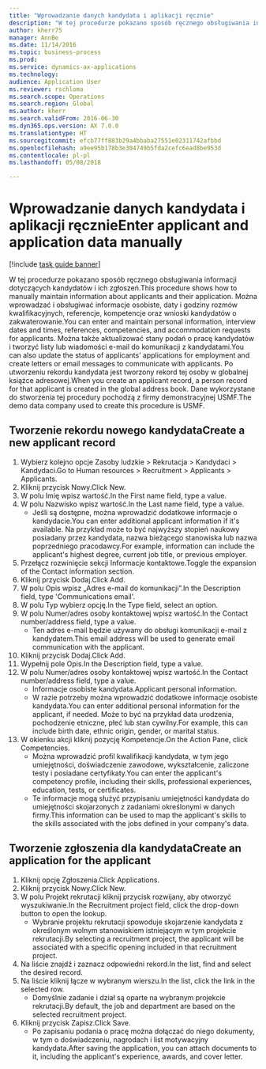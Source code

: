 ```yaml
--- 
title: "Wprowadzanie danych kandydata i aplikacji ręcznie"
description: "W tej procedurze pokazano sposób ręcznego obsługiwania informacji dotyczących kandydatów i ich zgłoszeń."
author: kherr75
manager: AnnBe
ms.date: 11/14/2016
ms.topic: business-process
ms.prod: 
ms.service: dynamics-ax-applications
ms.technology: 
audience: Application User
ms.reviewer: rschloma
ms.search.scope: Operations
ms.search.region: Global
ms.author: kherr
ms.search.validFrom: 2016-06-30
ms.dyn365.ops.version: AX 7.0.0
ms.translationtype: HT
ms.sourcegitcommit: efcb77ff883b29a4bbaba27551e02311742afbbd
ms.openlocfilehash: a9ee95b178b3e304749b5fda2cefc6ead8be953d
ms.contentlocale: pl-pl
ms.lasthandoff: 05/08/2018

---
```

# <a name="enter-applicant-and-application-data-manually"></a><span data-ttu-id="dff50-103">Wprowadzanie danych kandydata i aplikacji ręcznie</span><span class="sxs-lookup"><span data-stu-id="dff50-103">Enter applicant and application data manually</span></span>

[!include [task guide banner](../../includes/task-guide-banner.md)]

<span data-ttu-id="dff50-104">W tej procedurze pokazano sposób ręcznego obsługiwania informacji dotyczących kandydatów i ich zgłoszeń.</span><span class="sxs-lookup"><span data-stu-id="dff50-104">This procedure shows how to manually maintain information about applicants and their application.</span></span>   <span data-ttu-id="dff50-105">Można wprowadzać i obsługiwać informacje osobiste, daty i godziny rozmów kwalifikacyjnych, referencje, kompetencje oraz wnioski kandydatów o zakwaterowanie.</span><span class="sxs-lookup"><span data-stu-id="dff50-105">You can enter and maintain personal information, interview dates and times, references, competencies, and accommodation requests for applicants.</span></span> <span data-ttu-id="dff50-106">Można także aktualizować stany podań o pracę kandydatów i tworzyć listy lub wiadomości e-mail do komunikacji z kandydatami.</span><span class="sxs-lookup"><span data-stu-id="dff50-106">You can also update the status of applicants’ applications for employment and create letters or email messages to communicate with applicants.</span></span> <span data-ttu-id="dff50-107">Po utworzeniu rekordu kandydata jest tworzony rekord tej osoby w globalnej książce adresowej.</span><span class="sxs-lookup"><span data-stu-id="dff50-107">When you create an applicant record, a person record for that applicant is created in the global address book.</span></span>       <span data-ttu-id="dff50-108">Dane wykorzystane do stworzenia tej procedury pochodzą z firmy demonstracyjnej USMF.</span><span class="sxs-lookup"><span data-stu-id="dff50-108">The demo data company used to create this procedure is USMF.</span></span>


## <a name="create-a-new-applicant-record"></a><span data-ttu-id="dff50-109">Tworzenie rekordu nowego kandydata</span><span class="sxs-lookup"><span data-stu-id="dff50-109">Create a new applicant record</span></span>
1. <span data-ttu-id="dff50-110">Wybierz kolejno opcje Zasoby ludzkie > Rekrutacja > Kandydaci > Kandydaci.</span><span class="sxs-lookup"><span data-stu-id="dff50-110">Go to Human resources > Recruitment > Applicants > Applicants.</span></span>
2. <span data-ttu-id="dff50-111">Kliknij przycisk Nowy.</span><span class="sxs-lookup"><span data-stu-id="dff50-111">Click New.</span></span>
3. <span data-ttu-id="dff50-112">W polu Imię wpisz wartość.</span><span class="sxs-lookup"><span data-stu-id="dff50-112">In the First name field, type a value.</span></span>
4. <span data-ttu-id="dff50-113">W polu Nazwisko wpisz wartość.</span><span class="sxs-lookup"><span data-stu-id="dff50-113">In the Last name field, type a value.</span></span>
    * <span data-ttu-id="dff50-114">Jeśli są dostępne, można wprowadzić dodatkowe informacje o kandydacie.</span><span class="sxs-lookup"><span data-stu-id="dff50-114">You can enter additional applicant information if it's available.</span></span> <span data-ttu-id="dff50-115">Na przykład może to być najwyższy stopień naukowy posiadany przez kandydata, nazwa bieżącego stanowiska lub nazwa poprzedniego pracodawcy.</span><span class="sxs-lookup"><span data-stu-id="dff50-115">For example, information can include the applicant's highest degree, current job title, or previous employer.</span></span>  
5. <span data-ttu-id="dff50-116">Przełącz rozwinięcie sekcji Informacje kontaktowe.</span><span class="sxs-lookup"><span data-stu-id="dff50-116">Toggle the expansion of the Contact information section.</span></span>
6. <span data-ttu-id="dff50-117">Kliknij przycisk Dodaj.</span><span class="sxs-lookup"><span data-stu-id="dff50-117">Click Add.</span></span>
7. <span data-ttu-id="dff50-118">W polu Opis wpisz „Adres e-mail do komunikacji”.</span><span class="sxs-lookup"><span data-stu-id="dff50-118">In the Description field, type 'Communications email'.</span></span>
8. <span data-ttu-id="dff50-119">W polu Typ wybierz opcję.</span><span class="sxs-lookup"><span data-stu-id="dff50-119">In the Type field, select an option.</span></span>
9. <span data-ttu-id="dff50-120">W polu Numer/adres osoby kontaktowej wpisz wartość.</span><span class="sxs-lookup"><span data-stu-id="dff50-120">In the Contact number/address field, type a value.</span></span>
    * <span data-ttu-id="dff50-121">Ten adres e-mail będzie używany do obsługi komunikacji e-mail z kandydatem.</span><span class="sxs-lookup"><span data-stu-id="dff50-121">This email address will be used to generate email communication with the applicant.</span></span>  
10. <span data-ttu-id="dff50-122">Kliknij przycisk Dodaj.</span><span class="sxs-lookup"><span data-stu-id="dff50-122">Click Add.</span></span>
11. <span data-ttu-id="dff50-123">Wypełnij pole Opis.</span><span class="sxs-lookup"><span data-stu-id="dff50-123">In the Description field, type a value.</span></span>
12. <span data-ttu-id="dff50-124">W polu Numer/adres osoby kontaktowej wpisz wartość.</span><span class="sxs-lookup"><span data-stu-id="dff50-124">In the Contact number/address field, type a value.</span></span>
    * <span data-ttu-id="dff50-125">Informacje osobiste kandydata.</span><span class="sxs-lookup"><span data-stu-id="dff50-125">Applicant personal information.</span></span>  
    * <span data-ttu-id="dff50-126">W razie potrzeby można wprowadzić dodatkowe informacje osobiste kandydata.</span><span class="sxs-lookup"><span data-stu-id="dff50-126">You can enter additional personal information for the applicant, if needed.</span></span> <span data-ttu-id="dff50-127">Może to być na przykład data urodzenia, pochodzenie etniczne, płeć lub stan cywilny.</span><span class="sxs-lookup"><span data-stu-id="dff50-127">For example, this can include birth date, ethnic origin, gender, or marital status.</span></span>  
13. <span data-ttu-id="dff50-128">W okienku akcji kliknij pozycję Kompetencje.</span><span class="sxs-lookup"><span data-stu-id="dff50-128">On the Action Pane, click Competencies.</span></span>
    * <span data-ttu-id="dff50-129">Można wprowadzić profil kwalifikacji kandydata, w tym jego umiejętności, doświadczenie zawodowe, wykształcenie, zaliczone testy i posiadane certyfikaty.</span><span class="sxs-lookup"><span data-stu-id="dff50-129">You can enter the applicant's competency profile, including their skills, professional experiences, education, tests, or certificates.</span></span>  
    * <span data-ttu-id="dff50-130">Te informacje mogą służyć przypisaniu umiejętności kandydata do umiejętności skojarzonych z zadaniami określonymi w danych firmy.</span><span class="sxs-lookup"><span data-stu-id="dff50-130">This information can be used to map the applicant's skills to the skills associated with the jobs defined in your company's data.</span></span>   

## <a name="create-an-application-for-the-applicant"></a><span data-ttu-id="dff50-131">Tworzenie zgłoszenia dla kandydata</span><span class="sxs-lookup"><span data-stu-id="dff50-131">Create an application for the applicant</span></span>
1. <span data-ttu-id="dff50-132">Kliknij opcję Zgłoszenia.</span><span class="sxs-lookup"><span data-stu-id="dff50-132">Click Applications.</span></span>
2. <span data-ttu-id="dff50-133">Kliknij przycisk Nowy.</span><span class="sxs-lookup"><span data-stu-id="dff50-133">Click New.</span></span>
3. <span data-ttu-id="dff50-134">W polu Projekt rekrutacji kliknij przycisk rozwijany, aby otworzyć wyszukiwanie.</span><span class="sxs-lookup"><span data-stu-id="dff50-134">In the Recruitment project field, click the drop-down button to open the lookup.</span></span>
    * <span data-ttu-id="dff50-135">Wybranie projektu rekrutacji spowoduje skojarzenie kandydata z określonym wolnym stanowiskiem istniejącym w tym projekcie rekrutacji.</span><span class="sxs-lookup"><span data-stu-id="dff50-135">By selecting a recruitment project, the applicant will be associated with a specific opening included in that recruitment project.</span></span>  
4. <span data-ttu-id="dff50-136">Na liście znajdź i zaznacz odpowiedni rekord.</span><span class="sxs-lookup"><span data-stu-id="dff50-136">In the list, find and select the desired record.</span></span>
5. <span data-ttu-id="dff50-137">Na liście kliknij łącze w wybranym wierszu.</span><span class="sxs-lookup"><span data-stu-id="dff50-137">In the list, click the link in the selected row.</span></span>
    * <span data-ttu-id="dff50-138">Domyślnie zadanie i dział są oparte na wybranym projekcie rekrutacji.</span><span class="sxs-lookup"><span data-stu-id="dff50-138">By default, the job and department are based on the selected recruitment project.</span></span>  
6. <span data-ttu-id="dff50-139">Kliknij przycisk Zapisz.</span><span class="sxs-lookup"><span data-stu-id="dff50-139">Click Save.</span></span>
    * <span data-ttu-id="dff50-140">Po zapisaniu podania o pracę można dołączać do niego dokumenty, w tym o doświadczeniu, nagrodach i list motywacyjny kandydata.</span><span class="sxs-lookup"><span data-stu-id="dff50-140">After saving the application, you can attach documents to it, including the applicant's experience, awards, and cover letter.</span></span>  


